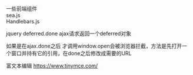 一些前端组件  
sea.js  
Handlebars.js


jquery  deferred.done ajax请求返回一个deferred对象 

如果是在ajax.done之后 才调用window.open会被浏览器拦截，方法是先打开一个窗口并持有它的引用，在done之后修改成需要的URL



富文本编辑
https://www.tinymce.com/
